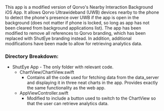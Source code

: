 This app is a modified version of Qorvo's Nearby Interaction Background iOS App. It allows Qorvo Ultrawideband (UWB) devices nearby to the phone to detect the phone's presence over UWB if the app is open in the background (does not matter if phone is locked, so long as app has not been cleared from background applications list). The app has been modified to remove all references to Qorvo branding, which has been replaced with ShutEye branding instead. In addition, additional modifications have been made to allow for retrieving analytics data.

### Directory Breakdown:
- ShutEye App - The only folder with relevant code.
    - ChartView/ChartView.swift
        - Contains all the code used for fetching data from the data_server and displaying it in three neat charts in the app. Provides exactly the same functionality as the web app.
    - AppViewController.swift
        - Modified to include a button used to switch to the ChartView so that the user can retrieve analytics data.